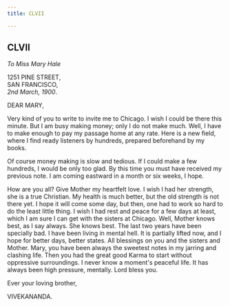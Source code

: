 ```yaml
---
title: CLVII

---
```





  

  


## CLVII

*To Miss Mary Hale*

1251 PINE STREET,  
SAN FRANCISCO,  
*2nd March, 1900*.

DEAR MARY,

Very kind of you to write to invite me to Chicago. I wish I could be
there this minute. But I am busy making money; only I do not make much.
Well, I have to make enough to pay my passage home at any rate. Here is
a new field, where I find ready listeners by hundreds, prepared
beforehand by my books.

Of course money making is slow and tedious. If I could make a few
hundreds, I would be only too glad. By this time you must have received
my previous note. I am coming eastward in a month or six weeks, I hope.

How are you all? Give Mother my heartfelt love. I wish I had her
strength, she is a true Christian. My health is much better, but the old
strength is not there yet. I hope it will come some day, but then, one
had to work so hard to do the least little thing. I wish I had rest and
peace for a few days at least, which I am sure I can get with the
sisters at Chicago. Well, Mother knows best, as I say always. She knows
best. The last two years have been specially bad. I have been living in
mental hell. It is partially lifted now, and I hope for better days,
better states. All blessings on you and the sisters and Mother. Mary,
you have been always the sweetest notes in my jarring and clashing life.
Then you had the great good Karma to start without oppressive
surroundings. I never know a moment's peaceful life. It has always been
high pressure, mentally. Lord bless you.

Ever your loving brother,

VIVEKANANDA.


